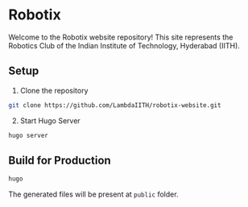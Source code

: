 # Robotix
Welcome to the Robotix website repository! This site represents the Robotics Club of the Indian Institute of Technology, Hyderabad (IITH).

## Setup
1. Clone the repository
```bash
git clone https://github.com/LambdaIITH/robotix-website.git
```
2. Start Hugo Server
```bash
hugo server
```
## Build for Production
```bash
hugo
```
The generated files will be present at `public` folder.

